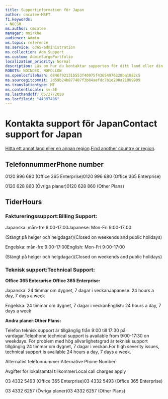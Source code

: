 ```yaml
---
title: Supportinformation för Japan
author: cmcatee-MSFT
f1.keywords:
- NOCSH
ms.author: cmcatee
manager: mnirkhe
audience: Admin
ms.topic: reference
ms.service: o365-administration
ms.collection: Adm_Support
ms.custom: AdminSurgePortfolio
localization_priority: Normal
description: Läs om hur du kontaktar supporten för ditt land eller din region.
ROBOTS: NOINDEX, NOFOLLOW
ms.openlocfilehash: 6846f92131b553f40975f43654976328ba1882c5
ms.sourcegitcommit: 2d59b24b877487f3b84aefdc7b1e200a21009999
ms.translationtype: MT
ms.contentlocale: sv-SE
ms.lasthandoff: 05/27/2020
ms.locfileid: "44397496"
---
```

# <a name="contact-support-for-japan"></a><span data-ttu-id="52a03-103">Kontakta support för Japan</span><span class="sxs-lookup"><span data-stu-id="52a03-103">Contact support for Japan</span></span>

<span data-ttu-id="52a03-104">[Hitta ett annat land eller en annan region](../contact-support-for-business-products.md).</span><span class="sxs-lookup"><span data-stu-id="52a03-104">[Find another country or region](../contact-support-for-business-products.md).</span></span>

## <a name="phone-number"></a><span data-ttu-id="52a03-105">Telefonnummer</span><span class="sxs-lookup"><span data-stu-id="52a03-105">Phone number</span></span>
<span data-ttu-id="52a03-106">0120 996 680 (Office 365 Enterprise)</span><span class="sxs-lookup"><span data-stu-id="52a03-106">0120 996 680 (Office 365 Enterprise)</span></span>

<span data-ttu-id="52a03-107">0120 628 860 (Övriga planer)</span><span class="sxs-lookup"><span data-stu-id="52a03-107">0120 628 860 (Other Plans)</span></span>

## <a name="hours"></a><span data-ttu-id="52a03-108">Tider</span><span class="sxs-lookup"><span data-stu-id="52a03-108">Hours</span></span>
### <a name="billing-support"></a><span data-ttu-id="52a03-109">Faktureringssupport:</span><span class="sxs-lookup"><span data-stu-id="52a03-109">Billing Support:</span></span>

<span data-ttu-id="52a03-110">Japanska: mån-fre 9:00-17:00</span><span class="sxs-lookup"><span data-stu-id="52a03-110">Japanese: Mon-Fri 9:00-17:00</span></span>

<span data-ttu-id="52a03-111">(Stängt på helger och helgdagar)</span><span class="sxs-lookup"><span data-stu-id="52a03-111">(Closed on weekends and public holidays)</span></span>

<span data-ttu-id="52a03-112">Engelska: mån-fre 9:00-17:00</span><span class="sxs-lookup"><span data-stu-id="52a03-112">English: Mon-Fri 9:00-17:00</span></span>

<span data-ttu-id="52a03-113">(Stängt på helger och helgdagar)</span><span class="sxs-lookup"><span data-stu-id="52a03-113">(Closed on weekends and public holidays)</span></span>

### <a name="technical-support"></a><span data-ttu-id="52a03-114">Teknisk support:</span><span class="sxs-lookup"><span data-stu-id="52a03-114">Technical Support:</span></span>

<span data-ttu-id="52a03-115">**Office 365 Enterprise:**</span><span class="sxs-lookup"><span data-stu-id="52a03-115">**Office 365 Enterprise:**</span></span>

<span data-ttu-id="52a03-116">Japanska: 24 timmar om dygnet, 7 dagar i veckan</span><span class="sxs-lookup"><span data-stu-id="52a03-116">Japanese: 24 hours a day, 7 days a week</span></span>

<span data-ttu-id="52a03-117">Engelska: 24 timmar om dygnet, 7 dagar i veckan</span><span class="sxs-lookup"><span data-stu-id="52a03-117">English: 24 hours a day, 7 days a week</span></span>

<span data-ttu-id="52a03-118">**Andra planer:**</span><span class="sxs-lookup"><span data-stu-id="52a03-118">**Other Plans:**</span></span>

<span data-ttu-id="52a03-119">Telefon teknisk support är tillgänglig från 9:00 till 17:30 på vardagar.</span><span class="sxs-lookup"><span data-stu-id="52a03-119">Telephone technical support is available from 9:00-17:30 on weekdays.</span></span> <span data-ttu-id="52a03-120">För problem med hög allvarlighetsgrad är teknisk support tillgänglig 24 timmar om dygnet, 7 dagar i veckan.</span><span class="sxs-lookup"><span data-stu-id="52a03-120">For high severity issues, technical support is available 24 hours a day, 7 days a week.</span></span>

<span data-ttu-id="52a03-121">Alternativt telefonnummer:</span><span class="sxs-lookup"><span data-stu-id="52a03-121">Alternative Phone Number:</span></span>

<span data-ttu-id="52a03-122">Avgifter för lokalsamtal tillkommer</span><span class="sxs-lookup"><span data-stu-id="52a03-122">Local call charges apply</span></span>

<span data-ttu-id="52a03-123">03 4332 5493 (Office 365 Enterprise)</span><span class="sxs-lookup"><span data-stu-id="52a03-123">03 4332 5493 (Office 365 Enterprise)</span></span>

<span data-ttu-id="52a03-124">03 4332 6257 (Övriga planer)</span><span class="sxs-lookup"><span data-stu-id="52a03-124">03 4332 6257 (Other Plans)</span></span>
